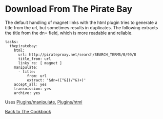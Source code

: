 # Download From The Pirate Bay

The default handling of magnet links with the html plugin tries to generate a title from
the url, but sometimes results in duplicates. The following extracts the title from the dn=
field, which is more readable and reliable.

```
tasks:
  thepiratebay:
    html:
      url: http://pirateproxy.net/search/SEARCH_TERMS/0/99/0
      title_from: url
      links_re: [ magnet ]
    manipulate:
      - title:
          from: url
          extract: '&dn=([^&](/^&)+)'
    accept_all: yes
    transmission: yes
    archive: yes
```

Uses [Plugins/manipulate](/Plugins/manipulate), [Plugins/html](/Plugins/html)

[Back to The Cookbook](/Cookbook)